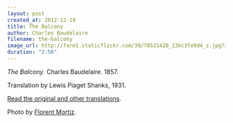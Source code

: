 ```yaml
---
layout: post
created_at: 2012-12-19
title: The Balcony
author: Charles Baudelaire
filename: the-balcony
image_url: http://farm1.staticflickr.com/39/78531420_13bc3fe9d4_z.jpg?zz=1
duration: "2:56"
---
```


_The Balcony_.  Charles Baudelaire.  1857.

Translation by Lewis Piaget Shanks, 1931.

[Read the original and other translations](http://fleursdumal.org/poem/133).

Photo by [Florent Mortiz](http://www.flickr.com/photos/mrfenwick/78531420/).
